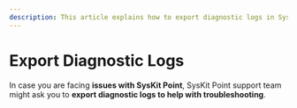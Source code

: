 ```yaml
---
description: This article explains how to export diagnostic logs in SysKit Point.
---
```


# Export Diagnostic Logs

In case you are facing **issues with SysKit Point**, SysKit Point support team might ask you to **export diagnostic logs to help with troubleshooting**.




